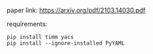 paper link: https://arxiv.org/pdf/2103.14030.pdf

requirements:

```
pip install timm yacs
pip install --ignore-installed PyYAML
```